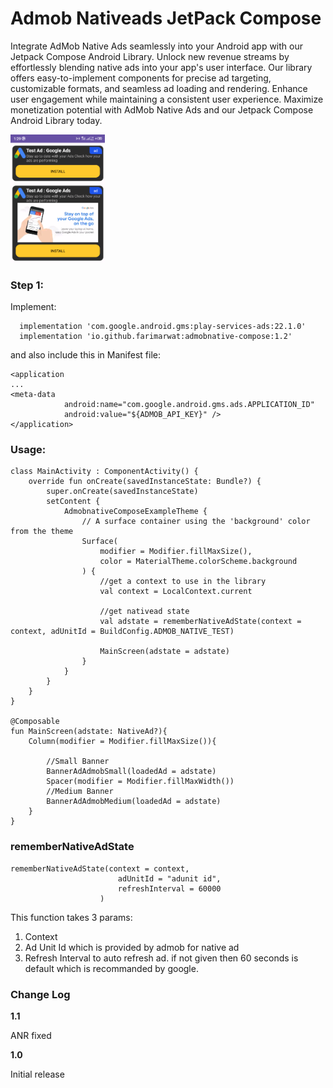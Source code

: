 # Admob Nativeads JetPack Compose
Integrate AdMob Native Ads seamlessly into your Android app with our Jetpack Compose Android Library. Unlock new revenue streams by effortlessly blending native ads into your app's user interface. Our library offers easy-to-implement components for precise ad targeting, customizable formats, and seamless ad loading and rendering. Enhance user engagement while maintaining a consistent user experience. Maximize monetization potential with AdMob Native Ads and our Jetpack Compose Android Library today.

<img src="https://github.com/farimarwat/admob_nativeads_compose/blob/main/demo.png" width="30%" height="30%"/>


### Step 1: 
Implement:
```
  implementation 'com.google.android.gms:play-services-ads:22.1.0'
  implementation 'io.github.farimarwat:admobnative-compose:1.2'
```
and also include this in Manifest file:
```
<application
...
<meta-data
            android:name="com.google.android.gms.ads.APPLICATION_ID"
            android:value="${ADMOB_API_KEY}" />
</application>
```

### Usage:
```
class MainActivity : ComponentActivity() {
    override fun onCreate(savedInstanceState: Bundle?) {
        super.onCreate(savedInstanceState)
        setContent {
            AdmobnativeComposeExampleTheme {
                // A surface container using the 'background' color from the theme
                Surface(
                    modifier = Modifier.fillMaxSize(),
                    color = MaterialTheme.colorScheme.background
                ) {
                    //get a context to use in the library
                    val context = LocalContext.current

                    //get nativead state
                    val adstate = rememberNativeAdState(context = context, adUnitId = BuildConfig.ADMOB_NATIVE_TEST)

                    MainScreen(adstate = adstate)
                }
            }
        }
    }
}

@Composable
fun MainScreen(adstate: NativeAd?){
    Column(modifier = Modifier.fillMaxSize()){

        //Small Banner
        BannerAdAdmobSmall(loadedAd = adstate)
        Spacer(modifier = Modifier.fillMaxWidth())
        //Medium Banner
        BannerAdAdmobMedium(loadedAd = adstate)
    }
}
```

### rememberNativeAdState
```
rememberNativeAdState(context = context,
                        adUnitId = "adunit id", 
                        refreshInterval = 60000 
                    )
```

This function takes 3 params:
1. Context
2. Ad Unit Id which is provided by admob for native ad
3. Refresh Interval to auto refresh ad. if not given then 60 seconds is default which is recommanded by google.

### Change Log
**1.1**

ANR fixed

**1.0**

Initial release
